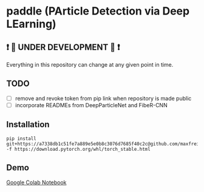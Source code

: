 # paddle (PArticle Detection via Deep LEarning)

## :exclamation: :construction: UNDER DEVELOPMENT :construction: :exclamation: 
Everything in this repository can change at any given point in time.

## TODO
* [ ] remove and revoke token from pip link when repository is made public
* [ ] incorporate READMEs from DeepParticleNet and FibeR-CNN

## Installation
    pip install git+https://a7338db1c51fe7a889e5e0b8c3076d7685f40c2c@github.com/maxfrei750/paddle.git -f https://download.pytorch.org/whl/torch_stable.html


## Demo
[Google Colab Notebook](https://colab.research.google.com/drive/1RxKIA0y1VZyN9cuAqCDZd_Po974scOxg)
